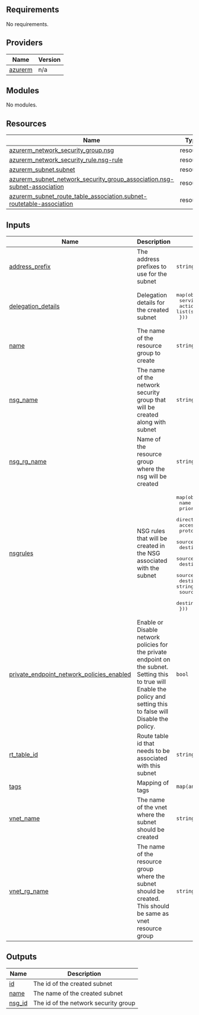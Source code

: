 ## Requirements

No requirements.

## Providers

| Name | Version |
|------|---------|
| <a name="provider_azurerm"></a> [azurerm](#provider\_azurerm) | n/a |

## Modules

No modules.

## Resources

| Name | Type |
|------|------|
| [azurerm_network_security_group.nsg](https://registry.terraform.io/providers/hashicorp/azurerm/latest/docs/resources/network_security_group) | resource |
| [azurerm_network_security_rule.nsg-rule](https://registry.terraform.io/providers/hashicorp/azurerm/latest/docs/resources/network_security_rule) | resource |
| [azurerm_subnet.subnet](https://registry.terraform.io/providers/hashicorp/azurerm/latest/docs/resources/subnet) | resource |
| [azurerm_subnet_network_security_group_association.nsg-subnet-association](https://registry.terraform.io/providers/hashicorp/azurerm/latest/docs/resources/subnet_network_security_group_association) | resource |
| [azurerm_subnet_route_table_association.subnet-routetable-association](https://registry.terraform.io/providers/hashicorp/azurerm/latest/docs/resources/subnet_route_table_association) | resource |

## Inputs

| Name | Description | Type | Default | Required |
|------|-------------|------|---------|:--------:|
| <a name="input_address_prefix"></a> [address\_prefix](#input\_address\_prefix) | The address prefixes to use for the subnet | `string` | n/a | yes |
| <a name="input_delegation_details"></a> [delegation\_details](#input\_delegation\_details) | Delegation details for the created subnet | <pre>map(object({<br>    service_name = string<br>    actions      = list(string)<br>  }))</pre> | `null` | no |
| <a name="input_name"></a> [name](#input\_name) | The name of the resource group to create | `string` | n/a | yes |
| <a name="input_nsg_name"></a> [nsg\_name](#input\_nsg\_name) | The name of the network security group that will be created along with subnet | `string` | n/a | yes |
| <a name="input_nsg_rg_name"></a> [nsg\_rg\_name](#input\_nsg\_rg\_name) | Name of the resource group where the nsg will be created | `string` | n/a | yes |
| <a name="input_nsgrules"></a> [nsgrules](#input\_nsgrules) | NSG rules that will be created in the NSG associated with the subnet | <pre>map(object({<br>    name                         = string<br>    priority                     = number<br>    direction                    = string<br>    access                       = string<br>    protocol                     = string<br>    source_port_range            = string<br>    destination_port_range       = string<br>    source_port_ranges           = string<br>    destination_port_ranges      = string<br>    source_address_prefix        = string<br>    destination_address_prefix   = string<br>    source_address_prefixes      = list(string)<br>    destination_address_prefixes = list(string)<br>  }))</pre> | `{}` | no |
| <a name="input_private_endpoint_network_policies_enabled"></a> [private\_endpoint\_network\_policies\_enabled](#input\_private\_endpoint\_network\_policies\_enabled) | Enable or Disable network policies for the private endpoint on the subnet. Setting this to true will Enable the policy and setting this to false will Disable the policy. | `bool` | `null` | no |
| <a name="input_rt_table_id"></a> [rt\_table\_id](#input\_rt\_table\_id) | Route table id that needs to be associated with this subnet | `string` | `null` | no |
| <a name="input_tags"></a> [tags](#input\_tags) | Mapping of tags | `map(any)` | n/a | yes |
| <a name="input_vnet_name"></a> [vnet\_name](#input\_vnet\_name) | The name of the vnet where the subnet should be created | `string` | n/a | yes |
| <a name="input_vnet_rg_name"></a> [vnet\_rg\_name](#input\_vnet\_rg\_name) | The name of the resource group where the subnet should be created. This should be same as vnet resource group | `string` | n/a | yes |

## Outputs

| Name | Description |
|------|-------------|
| <a name="output_id"></a> [id](#output\_id) | The id of the created subnet |
| <a name="output_name"></a> [name](#output\_name) | The name of the created subnet |
| <a name="output_nsg_id"></a> [nsg\_id](#output\_nsg\_id) | The id of the network security group |
